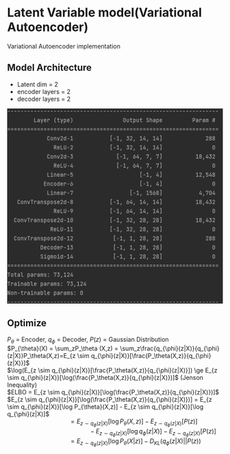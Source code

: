 # Latent Variable model(Variational Autoencoder)
Variational Autoencoder implementation

## Model Architecture
* Latent dim = 2
* encoder layers = 2
* decoder layers = 2

![](./assets/vae.png)

## Optimize
$P_{\theta}$ = Encoder, $q_{\phi}$ = Decoder, $P(z)$ = Gaussian Distribution   
$P_{\theta}(X) = \sum_zP_\theta (X,z) = \sum_z\frac{q_{\phi}(z|X)}{q_{\phi}(z|X)}P_\theta(X,z)=E_{z \sim q_{\phi}(z|X)}[\frac{P_\theta(X,z)}{q_{\phi}(z|X)}]$   
$\log(E_{z \sim q_{\phi}(z|X)}[\frac{P_\theta(X,z)}{q_{\phi}(z|X)}]) \ge E_{z \sim q_{\phi}(z|X)}[\log(\frac{P_\theta(X,z)}{q_{\phi}(z|X)})]$ (Jenson Inequality)   
$ELBO = E_{z \sim q_{\phi}(z|X)}[\log(\frac{P_\theta(X,z)}{q_{\phi}(z|X)})]$   
$E_{z \sim q_{\phi}(z|X)}[\log(\frac{P_\theta(X,z)}{q_{\phi}(z|X)})] = E_{z \sim q_{\phi}(z|X)}[\log P_{\theta}(X,z)] - E_{z \sim q_{\phi}(z|X)}[\log q_{\phi}(z|X)]$   
$\qquad \qquad \qquad \qquad \quad = E_{z \sim q_{\phi}(z|X)}[\log P_{\theta}(X,z)] - E_{z \sim q_{\phi}(z|X)}[P(z)]$   
$\qquad \qquad \qquad \qquad \qquad \qquad - E_{z \sim q_{\phi}(z|X)}[\log q_{\phi}(z|X)] - E_{z \sim q_{\phi}(z|X)}[P(z)]$   
$\qquad \qquad \qquad \qquad \quad = E_{z \sim q_{\phi}(z|X)}[\log P_{\theta}(X|z)] - D_{KL}(q_{\phi}(z|X)||P(z))$    